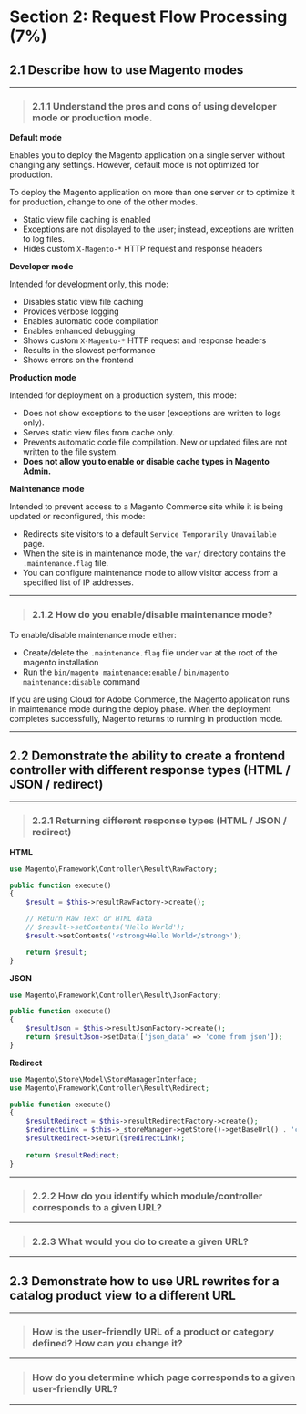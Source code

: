 # Section 2: Request Flow Processing (7%)

## 2.1 Describe how to use Magento modes

---

> ### 2.1.1 Understand the pros and cons of using developer mode or production mode.

**Default mode**

Enables you to deploy the Magento application on a single server without changing any settings. However, default mode is not optimized for production.

To deploy the Magento application on more than one server or to optimize it for production, change to one of the other modes.

* Static view file caching is enabled
* Exceptions are not displayed to the user; instead, exceptions are written to log files.
* Hides custom `X-Magento-*` HTTP request and response headers


**Developer mode**

Intended for development only, this mode:

* Disables static view file caching
* Provides verbose logging
* Enables automatic code compilation
* Enables enhanced debugging
* Shows custom `X-Magento-*` HTTP request and response headers
* Results in the slowest performance
* Shows errors on the frontend

**Production mode**

Intended for deployment on a production system, this mode:

* Does not show exceptions to the user (exceptions are written to logs only).
* Serves static view files from cache only.
* Prevents automatic code file compilation. New or updated files are not written to the file system.
* **Does not allow you to enable or disable cache types in Magento Admin.**


**Maintenance mode**

Intended to prevent access to a Magento Commerce site while it is being updated or reconfigured, this mode:

* Redirects site visitors to a default `Service Temporarily Unavailable` page.
* When the site is in maintenance mode, the `var/` directory contains the `.maintenance.flag` file.
* You can configure maintenance mode to allow visitor access from a specified list of IP addresses.

---

> ### 2.1.2 How do you enable/disable maintenance mode?

To enable/disable maintenance mode either: 
* Create/delete the `.maintenance.flag` file under `var` at the root of the magento installation
* Run the `bin/magento maintenance:enable` / `bin/magento maintenance:disable` command

If you are using Cloud for Adobe Commerce, the Magento application runs in maintenance mode during the deploy phase. 
When the deployment completes successfully, Magento returns to running in production mode.

---

## 2.2 Demonstrate the ability to create a frontend controller with different response types (HTML / JSON / redirect)

---

> ### 2.2.1 Returning different response types (HTML / JSON / redirect)

**HTML**

```php
use Magento\Framework\Controller\Result\RawFactory;
```

```php
public function execute()
{
    $result = $this->resultRawFactory->create();

    // Return Raw Text or HTML data
    // $result->setContents('Hello World');
    $result->setContents('<strong>Hello World</strong>');

    return $result;
}
```

**JSON**
```php
use Magento\Framework\Controller\Result\JsonFactory;
```

```php
public function execute()
{
    $resultJson = $this->resultJsonFactory->create();
    return $resultJson->setData(['json_data' => 'come from json']);
}
```

**Redirect**

```php
use Magento\Store\Model\StoreManagerInterface;
use Magento\Framework\Controller\Result\Redirect;
```

```php
public function execute()
{
    $resultRedirect = $this->resultRedirectFactory->create();
    $redirectLink = $this->_storeManager->getStore()->getBaseUrl() . 'customer/account/login'; 
    $resultRedirect->setUrl($redirectLink);
    
    return $resultRedirect;
}
```

---

> ### 2.2.2 How do you identify which module/controller corresponds to a given URL?

---

> ### 2.2.3 What would you do to create a given URL?

---

## 2.3 Demonstrate how to use URL rewrites for a catalog product view to a different URL

---

> ### How is the user-friendly URL of a product or category defined? How can you change it?

---

> ### How do you determine which page corresponds to a given user-friendly URL?

---